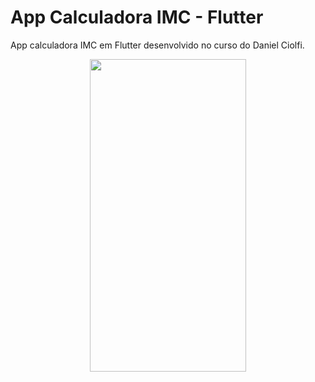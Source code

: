 # App Calculadora IMC - Flutter

App calculadora IMC em Flutter desenvolvido no curso do Daniel Ciolfi. 



<p align="center">
 <img src="https://user-images.githubusercontent.com/50715392/86146542-bb805300-bace-11ea-82bb-f2b16eb37baf.gif" width="250" height="500" />
</p>


